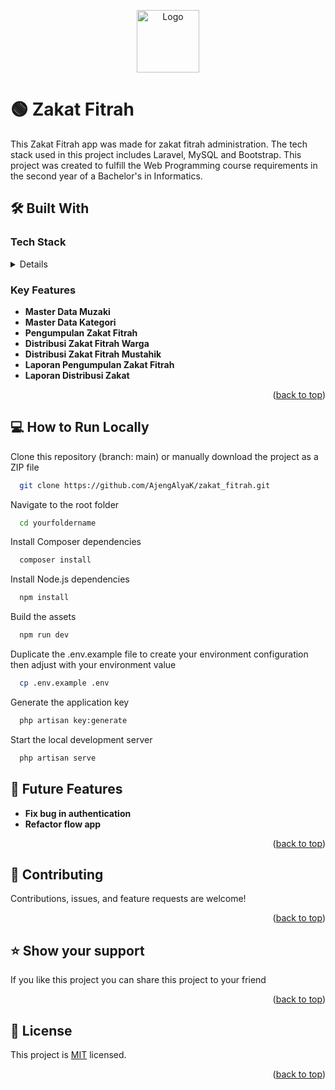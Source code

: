 <a name="readme-top"></a>
<p align="center">
  <img src="https://firebasestorage.googleapis.com/v0/b/mostgreen.appspot.com/o/%E2%80%94Pngtree%E2%80%94pay%20shodaqoh%20rice%20to%20zakat_7613159.png?alt=media&token=3bbb64c7-6e96-45b5-b5ab-eda262acce98" alt="Logo" width="100" style="vertical-align: middle;">
</p>

# 🟢 Zakat Fitrah

This Zakat Fitrah app was made for zakat fitrah administration. The tech stack used in this project includes Laravel, MySQL and Bootstrap. This project was created to fulfill the Web Programming course requirements in the second year of a Bachelor's in Informatics.


## 🛠 Built With

### Tech Stack <a name="tech-stack"></a>
<details>
  <summary>Details</summary>
    
  - Laravel
  - MySQL
  - Bootstrap
  - Blade
</details>

### Key Features <a name="key-features"></a>
- **Master Data Muzaki**
- **Master Data Kategori**
- **Pengumpulan Zakat Fitrah**
- **Distribusi Zakat Fitrah Warga**
- **Distribusi Zakat Fitrah Mustahik**
- **Laporan Pengumpulan Zakat Fitrah**
- **Laporan Distribusi Zakat**
<p align="right">(<a href="#readme-top">back to top</a>)</p>


## 💻 How to Run Locally


Clone this repository (branch: main) or manually download the project as a ZIP file
```bash
  git clone https://github.com/AjengAlyaK/zakat_fitrah.git
```

Navigate to the root folder
```bash
  cd yourfoldername
```

Install Composer dependencies
```bash
  composer install
```

Install Node.js dependencies
```bash
  npm install
```

Build the assets
```bash
  npm run dev
```

Duplicate the .env.example file to create your environment configuration then adjust with your environment value
```bash
  cp .env.example .env
```

Generate the application key
```bash
  php artisan key:generate
```
Start the local development server
```bash
  php artisan serve
```

## 🔭 Future Features <a name="future-features"></a>

- **Fix bug in authentication**
- **Refactor flow app**

<p align="right">(<a href="#readme-top">back to top</a>)</p>

## 🤝 Contributing <a name="contributing"></a>

Contributions, issues, and feature requests are welcome!

<p align="right">(<a href="#readme-top">back to top</a>)</p>

## ⭐️ Show your support <a name="support"></a>

If you like this project you can share this project to your friend

<p align="right">(<a href="#readme-top">back to top</a>)</p>

## 📝 License <a name="license"></a>

This project is [MIT](./LICENSE) licensed.

<p align="right">(<a href="#readme-top">back to top</a>)</p>

